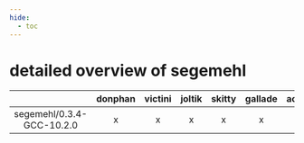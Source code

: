```yaml
---
hide:
  - toc
---
```


detailed overview of segemehl
=============================

| |donphan|victini|joltik|skitty|gallade|accelgor|swalot|doduo|
| :---: | :---: | :---: | :---: | :---: | :---: | :---: | :---: | :---: |
|segemehl/0.3.4-GCC-10.2.0|x|x|x|x|x|-|x|x|
